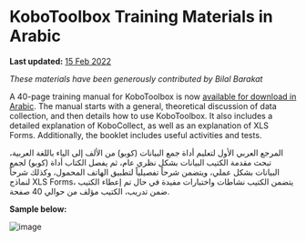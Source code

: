 # KoboToolbox Training Materials in Arabic
**Last updated:** <a href="https://github.com/kobotoolbox/docs/blob/511ea4cb3c698a4b45e7c2b4efd1af4e356e811f/source/training_arabic.md" class="reference">15 Feb 2022</a>

_These materials have been generously contributed by Bilal Barakat_

A 40-page training manual for KoboToolbox is now
[available for download in Arabic](https://drive.google.com/file/d/13pn7AeTyNz-C4RblSkLSJYa6IUtbQu62/view).
The manual starts with a general, theoretical discussion of data collection, and
then details how to use KoboToolbox. It also includes a detailed explanation of
KoboCollect, as well as an explanation of XLS Forms. Additionally, the booklet
includes useful activities and tests.

المرجع العربي الأول لتعليم أداة جمع البيانات (كوبو) من الألف إلى الياء باللغة
العربية، تبحث مقدمة الكتيب البيانات بشكل نظري عام، ثم يفصل الكتاب أداة (كوبو)
لجمع البيانات بشكل عملي، ويتضمن شرحاً تفصيلياً لتطبيق الهاتف المحمول، وكذلك
شرحاً لنماذج XLS Forms، يتضمن الكتيب نشاطات واختبارات مفيدة في حال تم إعطاء
الكتيب ضمن تدريب، الكتيب مؤلف من حوالي 40 صفحة.

**Sample below:**

![image](/images/training_arabic/sample_1.png)
